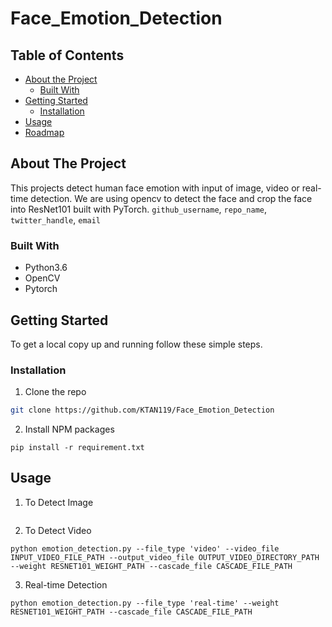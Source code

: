 # Face_Emotion_Detection




<!-- TABLE OF CONTENTS -->
## Table of Contents

* [About the Project](#about-the-project)
  * [Built With](#built-with)
* [Getting Started](#getting-started)
  * [Installation](#installation)
* [Usage](#usage)
* [Roadmap](#roadmap)



<!-- ABOUT THE PROJECT -->
## About The Project



This projects detect human face emotion with input of image, video or real-time detection. We are using opencv to detect the face and crop the face into ResNet101 built with PyTorch. 
`github_username`, `repo_name`, `twitter_handle`, `email`


### Built With

* Python3.6
* OpenCV
* Pytorch



<!-- GETTING STARTED -->
## Getting Started

To get a local copy up and running follow these simple steps.


### Installation

1. Clone the repo
```sh
git clone https://github.com/KTAN119/Face_Emotion_Detection
```
2. Install NPM packages
```pip
pip install -r requirement.txt
```



<!-- USAGE EXAMPLES -->
## Usage

1. To Detect Image
```python emotion_detection.py --file_type 'image' --img_file INPUT_IMAGE_FILE_PATH --output_image_file OUTPUT_IMAGE_DIRECTORY_PATH --weight RESNET101_WEIGHT_PATH --cascade_file CASCADE_FILE_PATH
```
2. To Detect Video
```
python emotion_detection.py --file_type 'video' --video_file INPUT_VIDEO_FILE_PATH --output_video_file OUTPUT_VIDEO_DIRECTORY_PATH --weight RESNET101_WEIGHT_PATH --cascade_file CASCADE_FILE_PATH
```
3. Real-time Detection
```
python emotion_detection.py --file_type 'real-time' --weight RESNET101_WEIGHT_PATH --cascade_file CASCADE_FILE_PATH
```




